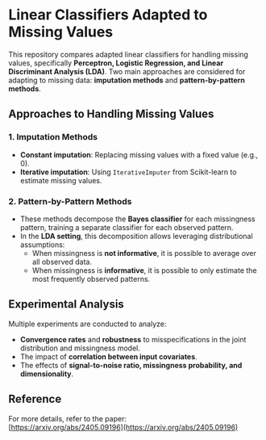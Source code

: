 # Linear Classifiers Adapted to Missing Values

This repository compares adapted linear classifiers for handling missing values, specifically **Perceptron, Logistic Regression, and Linear Discriminant Analysis (LDA)**. Two main approaches are considered for adapting to missing data: **imputation methods** and **pattern-by-pattern methods**.

## Approaches to Handling Missing Values

### 1. Imputation Methods
- **Constant imputation**: Replacing missing values with a fixed value (e.g., 0).
- **Iterative imputation**: Using `IterativeImputer` from Scikit-learn to estimate missing values.

### 2. Pattern-by-Pattern Methods
- These methods decompose the **Bayes classifier** for each missingness pattern, training a separate classifier for each observed pattern.
- In the **LDA setting**, this decomposition allows leveraging distributional assumptions:
  - When missingness is **not informative**, it is possible to average over all observed data.
  - When missingness is **informative**, it is possible to only estimate the most frequently observed patterns.

## Experimental Analysis
Multiple experiments are conducted to analyze:
- **Convergence rates** and **robustness** to misspecifications in the joint distribution and missingness model.
- The impact of **correlation between input covariates**.
- The effects of **signal-to-noise ratio, missingness probability, and dimensionality**.

## Reference
For more details, refer to the paper:  
[https://arxiv.org/abs/2405.09196](https://arxiv.org/abs/2405.09196)


